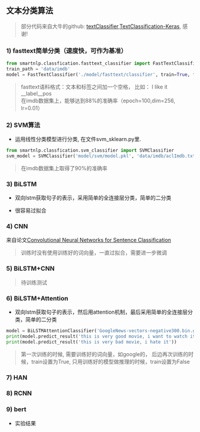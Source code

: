 ## 文本分类算法

> 部分代码来自大牛的github: [textClassifier](https://github.com/jiangxinyang227/textClassifier),[TextClassification-Keras](https://github.com/ShawnyXiao/TextClassification-Keras), 感谢!

### 1) fasttext简单分类（速度快，可作为基准）

```python
from smartnlp.classfication.fasttext_classifier import FastTextClassifier
train_path = 'data/imdb'
model = FastTextClassifier('./model/fasttext/classifier', train=True, file_path=train_path)
```

> fasttext语料格式：文本和标签之间加一个空格， 比如： I like it __label__pos \
> 在imdb数据集上，能够达到88%的准确率（epoch=100,dim=256, lr=0.01）

### 2) SVM算法

* 运用线性分类模型进行分类, 在文件svm_sklearn.py里.

```python
from smartnlp.classfication.svm_classifier import SVMClassifier
svm_model = SVMClassifier('model/svm/model.pkl', 'data/imdb/aclImdb.txt', train=True)
```

> 在imdb数据集上取得了90%的准确率

### 3) BiLSTM

* 双向lstm获取句子的表示，采用简单的全连接层分类，简单的二分类

* 很容易过拟合

### 4) CNN

来自论文[Convolutional Neural Networks for Sentence Classification](https://www.aclweb.org/anthology/D14-1181)

> 训练时没有使用训练好的词向量，一直过拟合，需要进一步微调

### 5) BiLSTM+CNN

> 待训练测试

### 6) BiLSTM+Attention

* 双向lstm获取句子的表示，然后用attention机制，最后采用简单的全连接层分类，简单的二分类

```python
model = BiLSTMAttentionClassifier('GoogleNews-vectors-negative300.bin.gz', 'model/att','model/att/config.pkl', train=True)
print(model.predict_result('this is very good movie, i want to watch it again!'))
print(model.predict_result('this is very bad movie, i hate it'))
```

> 第一次训练的时候, 需要训练好的词向量，如google的， 后边再次训练的时候，train设置为True, 只用训练好的模型做推理的时候，train设置为False

### 7) HAN

### 8) RCNN

### 9) bert



* 实验结果

    